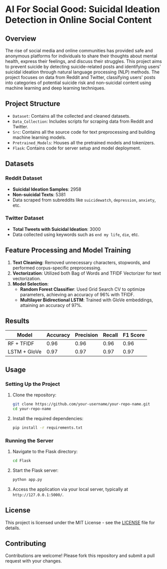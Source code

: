 # AI For Social Good: Suicidal Ideation Detection in Online Social Content

## Overview

The rise of social media and online communities has provided safe and anonymous platforms for individuals to share their thoughts about mental health, express their feelings, and discuss their struggles. This project aims to prevent suicide by detecting suicide-related posts and identifying users' suicidal ideation through natural language processing (NLP) methods. The project focuses on data from Reddit and Twitter, classifying users' posts into categories of potential suicide risk and non-suicidal content using machine learning and deep learning techniques.

## Project Structure

- `Dataset`: Contains all the collected and cleaned datasets.
- `Data_Collection`: Includes scripts for scraping data from Reddit and Twitter.
- `Src`: Contains all the source code for text preprocessing and building machine learning models.
- `Pretrained_Models`: Houses all the pretrained models and tokenizers.
- `Flask`: Contains code for server setup and model deployment.

## Datasets

### Reddit Dataset
- **Suicidal Ideation Samples**: 2958
- **Non-suicidal Texts**: 5381
- Data scraped from subreddits like `suicidewatch`, `depression`, `anxiety`, etc.

### Twitter Dataset
- **Total Tweets with Suicidal Ideation**: 3000
- Data collected using keywords such as `end my life`, `die`, etc.

## Feature Processing and Model Training

1. **Text Cleaning**: Removed unnecessary characters, stopwords, and performed corpus-specific preprocessing.
2. **Vectorization**: Utilized both Bag of Words and TFIDF Vectorizer for text vectorization.
3. **Model Selection**:
    - **Random Forest Classifier**: Used Grid Search CV to optimize parameters, achieving an accuracy of 96% with TFIDF.
    - **Multilayer Bidirectional LSTM**: Trained with GloVe embeddings, attaining an accuracy of 97%.

## Results

| Model        | Accuracy | Precision | Recall | F1 Score |
| ------------ | -------- | --------- | ------ | -------- |
| RF + TFIDF   | 0.96     | 0.96      | 0.96   | 0.96     |
| LSTM + GloVe | 0.97     | 0.97      | 0.97   | 0.97     |

## Usage

### Setting Up the Project

1. Clone the repository:
    ```bash
    git clone https://github.com/your-username/your-repo-name.git
    cd your-repo-name
    ```

2. Install the required dependencies:
    ```bash
    pip install -r requirements.txt
    ```

### Running the Server

1. Navigate to the Flask directory:
    ```bash
    cd Flask
    ```

2. Start the Flask server:
    ```bash
    python app.py
    ```

3. Access the application via your local server, typically at `http://127.0.0.1:5000/`.

## License

This project is licensed under the MIT License - see the [LICENSE](LICENSE) file for details.

## Contributing

Contributions are welcome! Please fork this repository and submit a pull request with your changes.

